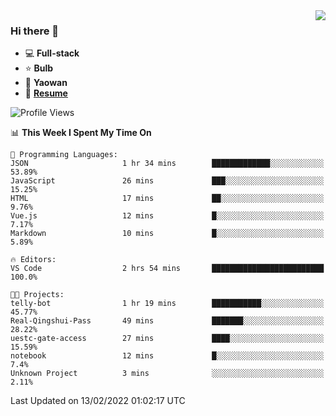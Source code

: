 <img align="right" src="https://github-readme-stats.vercel.app/api?username=LolipopJ&show_icons=true&count_private=true&hide_title=true&include_all_commits=true&theme=vue">

### Hi there 👋

- :computer: **Full-stack**
- :star: **Bulb**
- :pill: **Yaowan**
- :milky_way: [**Resume**](https://cdn.jsdelivr.net/gh/lolipopj/resume/export/resume-en.pdf)

<!--START_SECTION:waka-->
![Profile Views](http://img.shields.io/badge/Profile%20Views-15-blue)

📊 **This Week I Spent My Time On** 

```text
💬 Programming Languages: 
JSON                     1 hr 34 mins        █████████████░░░░░░░░░░░░   53.89% 
JavaScript               26 mins             ███░░░░░░░░░░░░░░░░░░░░░░   15.25% 
HTML                     17 mins             ██░░░░░░░░░░░░░░░░░░░░░░░   9.76% 
Vue.js                   12 mins             █░░░░░░░░░░░░░░░░░░░░░░░░   7.17% 
Markdown                 10 mins             █░░░░░░░░░░░░░░░░░░░░░░░░   5.89%

🔥 Editors: 
VS Code                  2 hrs 54 mins       █████████████████████████   100.0%

🐱‍💻 Projects: 
telly-bot                1 hr 19 mins        ███████████░░░░░░░░░░░░░░   45.77% 
Real-Qingshui-Pass       49 mins             ███████░░░░░░░░░░░░░░░░░░   28.22% 
uestc-gate-access        27 mins             ████░░░░░░░░░░░░░░░░░░░░░   15.59% 
notebook                 12 mins             █░░░░░░░░░░░░░░░░░░░░░░░░   7.4% 
Unknown Project          3 mins              ░░░░░░░░░░░░░░░░░░░░░░░░░   2.11%

```


 Last Updated on 13/02/2022 01:02:17 UTC
<!--END_SECTION:waka-->

